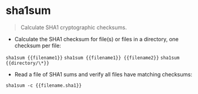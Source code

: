# sha1sum

> Calculate SHA1 cryptographic checksums.

- Calculate the SHA1 checksum for file(s) or files in a directory, one checksum per file:

`sha1sum {{filename1}}`
`sha1sum {{filename1}} {{filename2}}`
`sha1sum {{directory/\*}}`

- Read a file of SHA1 sums and verify all files have matching checksums:

`sha1sum -c {{filename.sha1}}`
